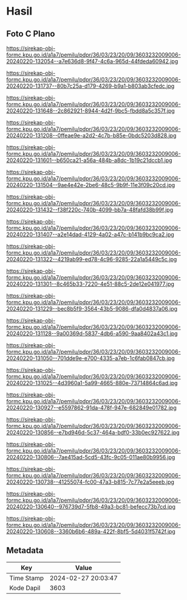 # Hasil

## Foto C Plano

https://sirekap-obj-formc.kpu.go.id/a1a7/pemilu/pdpr/36/03/23/20/09/3603232009006-20240220-132054--a7e636d8-9f47-4c6a-965d-44fdeda60942.jpg

https://sirekap-obj-formc.kpu.go.id/a1a7/pemilu/pdpr/36/03/23/20/09/3603232009006-20240220-131737--80b7c25a-d179-4269-b9a1-b803ab3cfedc.jpg

https://sirekap-obj-formc.kpu.go.id/a1a7/pemilu/pdpr/36/03/23/20/09/3603232009006-20240220-131648--2c862921-8944-4d2f-9bc5-fbdd8a5c357f.jpg

https://sirekap-obj-formc.kpu.go.id/a1a7/pemilu/pdpr/36/03/23/20/09/3603232009006-20240220-131208--0ffeae9e-a2d2-4c7b-b85e-0bdc5203d828.jpg

https://sirekap-obj-formc.kpu.go.id/a1a7/pemilu/pdpr/36/03/23/20/09/3603232009006-20240220-131601--b650ca21-a56a-484b-a8dc-1b19c21dccb1.jpg

https://sirekap-obj-formc.kpu.go.id/a1a7/pemilu/pdpr/36/03/23/20/09/3603232009006-20240220-131504--9ae4e42e-2be6-48c5-9b9f-11e3f09c20cd.jpg

https://sirekap-obj-formc.kpu.go.id/a1a7/pemilu/pdpr/36/03/23/20/09/3603232009006-20240220-131432--f38f220c-740b-4099-bb7a-48fafd38b99f.jpg

https://sirekap-obj-formc.kpu.go.id/a1a7/pemilu/pdpr/36/03/23/20/09/3603232009006-20240220-131407--a2e14dad-4129-4a02-a47c-b141b9bc9ca2.jpg

https://sirekap-obj-formc.kpu.go.id/a1a7/pemilu/pdpr/36/03/23/20/09/3603232009006-20240220-131322--4219ab99-ed78-4c96-9285-22a1a5449c5c.jpg

https://sirekap-obj-formc.kpu.go.id/a1a7/pemilu/pdpr/36/03/23/20/09/3603232009006-20240220-131301--8c465b33-7220-4e51-88c5-2de12e041977.jpg

https://sirekap-obj-formc.kpu.go.id/a1a7/pemilu/pdpr/36/03/23/20/09/3603232009006-20240220-131229--bec8b5f9-3564-43b5-9086-dfa0d4837a06.jpg

https://sirekap-obj-formc.kpu.go.id/a1a7/pemilu/pdpr/36/03/23/20/09/3603232009006-20240220-131128--9a00369d-5837-4db6-a590-9aa8402a43c1.jpg

https://sirekap-obj-formc.kpu.go.id/a1a7/pemilu/pdpr/36/03/23/20/09/3603232009006-20240220-131050--701dde9e-e700-4335-a7eb-1c6fab0847cb.jpg

https://sirekap-obj-formc.kpu.go.id/a1a7/pemilu/pdpr/36/03/23/20/09/3603232009006-20240220-131025--4d3960a1-5a99-4665-880e-73714864c6ad.jpg

https://sirekap-obj-formc.kpu.go.id/a1a7/pemilu/pdpr/36/03/23/20/09/3603232009006-20240220-130927--e5597862-91da-478f-947e-682849e01782.jpg

https://sirekap-obj-formc.kpu.go.id/a1a7/pemilu/pdpr/36/03/23/20/09/3603232009006-20240220-130856--e7bd946d-5c37-464a-bdf0-33b0ec927622.jpg

https://sirekap-obj-formc.kpu.go.id/a1a7/pemilu/pdpr/36/03/23/20/09/3603232009006-20240220-130806--7ae415ad-5cd5-43fc-9c05-011ae80b9956.jpg

https://sirekap-obj-formc.kpu.go.id/a1a7/pemilu/pdpr/36/03/23/20/09/3603232009006-20240220-130738--41255074-fc00-47a3-b815-7c77e2a5eeeb.jpg

https://sirekap-obj-formc.kpu.go.id/a1a7/pemilu/pdpr/36/03/23/20/09/3603232009006-20240220-130640--976739d7-5fb8-49a3-bc81-befecc73b7cd.jpg

https://sirekap-obj-formc.kpu.go.id/a1a7/pemilu/pdpr/36/03/23/20/09/3603232009006-20240220-130608--3360b6b6-489a-422f-8bf5-5d4031f5742f.jpg


## Metadata

| Key        | Value               |
| ---------- | ------------------- |
| Time Stamp | 2024-02-27 20:03:47 |
| Kode Dapil | 3603                |




